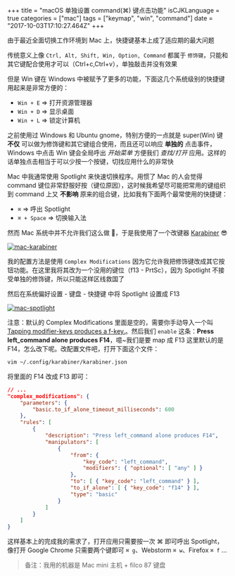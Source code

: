 +++
title = "macOS 单独设置 command(⌘) 键点击功能"
isCJKLanguage = true
categories = ["mac"]
tags = ["keymap", "win", "command"]
date = "2017-10-03T17:10:27.464Z"
+++

由于最近全面切换工作环境到 Mac 上，快捷键基本上成了适应期的最大问题

传统意义上像 `Ctrl, Alt, Shift, Win, Option, Command` 都属于 `修饰键`，只能和其它键配合使用才可以（Ctrl+c,Ctrl+v），单独敲击并没有效果

但是 Win 键在 Windows 中被赋予了更多的功能，下面这几个系统级别的快捷键用起来是非常方便的：

* `Win + E` ⇒ 打开资源管理器
* `Win + D` ⇒ 显示桌面
* `Win + L` ⇒ 锁定计算机

之前使用过 Windows 和 Ubuntu gnome，特别方便的一点就是 super(Win) 键 **不仅** 可以做为修饰键和其它键组合使用，而且还可以响应 **单独的** 点击事件，Windows 中点击 Win 键会全局呼出 _开始菜单_ 方便我们 _查找/打开_ 应用。这样的话单独点击相当于可以少按一个按键，切找应用什么的非常快

Mac 中我通常使用 Spotlight 来快速切换程序。用惯了 Mac 的人会觉得 command 键位非常舒服好按（键位原因），这时候我希望尽可能把常用的键组织到 command 上又 **不影响** 原来的组合键，比如我有下面两个最常使用的快捷键：

* `⌘` ⇒ 呼出 Spotlight
* `⌘ + Space` ⇒ 切换输入法

然而 Mac 系统中并不允许我们这么做 🤔，于是我使用了一个改键器 [Karabiner](https://pqrs.org/osx/karabiner/) 😎

[![mac-karabiner](https://img20.360buyimg.com/devfe/jfs/t9160/329/2610957899/117091/8481138f/59d34e67Nb3bd2a2d.png)](https://img20.360buyimg.com/devfe/jfs/t9160/329/2610957899/117091/8481138f/59d34e67Nb3bd2a2d.png)

我的配置方法是使用 `Complex Modifications` 因为它允许我把修饰键改成其它按钮功能。在这里我将其改为一个没用的键位（f13 - PrtSc），因为 Spotlight 不接受单独的修饰键，所以只能这样区线救国了

然后在系统偏好设置 - 键盘 - 快捷键 中将 Spotlight 设置成 F13

[![mac-spotlight](https://img12.360buyimg.com/devfe/jfs/t9769/96/578527884/124966/ff1a2f04/59d34fbeN5b1e4775.png)](https://img12.360buyimg.com/devfe/jfs/t9769/96/578527884/124966/ff1a2f04/59d34fbeN5b1e4775.png)

注意：默认的 Complex Modifications 里面是空的，需要你手动导入一个叫 [Tapping modifier-keys produces a f-key.](https://pqrs.org/osx/karabiner/complex_modifications/#modifier_keys)。然后我们 `enable` 这条：**Press left_command alone produces F14**，噫~我们是要 map 成 F13 这里默认的是 F14，怎么改下呢。改配置文件吧，打开下面这个文件：

```bash
vim ~/.config/karabiner/karabiner.json
```

将里面的 F14 改成 F13 即可：

```json
// ...
"complex_modifications": {
    "parameters": {
        "basic.to_if_alone_timeout_milliseconds": 600
    },
    "rules": [
        {
            "description": "Press left_command alone produces F14",
            "manipulators": [
                {
                    "from": {
                        "key_code": "left_command",
                        "modifiers": { "optional": [ "any" ] }
                    },
                    "to": [ { "key_code": "left_command" } ],
                    "to_if_alone": [ { "key_code": "f14" } ],
                    "type": "basic"
                }
            ]
        }
    ]
}
```

这样基本上的完成我的需求了，打开应用只需要按一次 ⌘ 即可呼出 Spotlight，像打开 Google Chrome 只需要两个键即可 `⌘ g`、Webstorm `⌘ w`、Firefox `⌘ f` ...

> 备注：我用的机器是 Mac mini 主机 + filco 87 键盘
